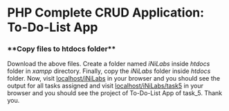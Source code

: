 # PHP Complete CRUD Application: To-Do-List App

### \***\*Copy files to htdocs folder\*\***

Download the above files. Create a folder named _iNiLabs_ inside _htdocs_ folder in _xampp_ directory. Finally, copy the _iNiLabs_ folder inside _htdocs_ folder. Now, visit [localhost/iNiLabs](http://localhost/iNiLabs) in your browser and you should see the output for all tasks assigned and visit [localhost/iNiLabs/task5](http://localhost/iNiLabs/task5) in your browser and you should see the project of To-Do-List App of task_5. Thank you.
